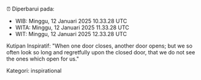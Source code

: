 ⏰ Diperbarui pada:
- WIB: Minggu, 12 Januari 2025 10.33.28 UTC
- WITA: Minggu, 12 Januari 2025 11.33.28 UTC
- WIT: Minggu, 12 Januari 2025 12.33.28 UTC

Kutipan Inspiratif:
"When one door closes, another door opens; but we so often look so long and regretfully upon the closed door, that we do not see the ones which open for us."


Kategori: inspirational

